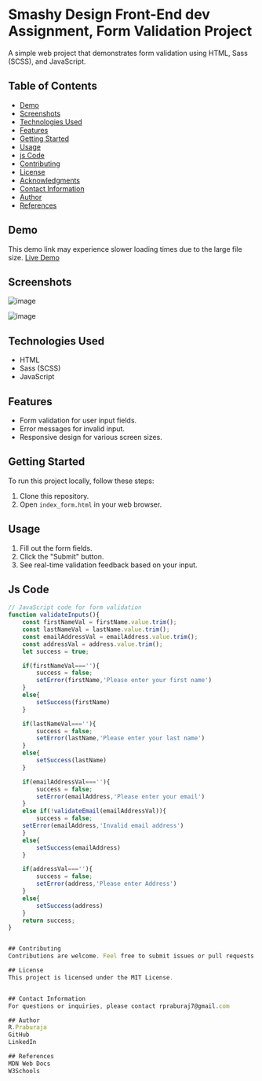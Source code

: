 # Smashy Design Front-End dev Assignment, Form Validation Project

A simple web project that demonstrates form validation using HTML, Sass (SCSS), and JavaScript.

## Table of Contents

- [Demo](#demo)
- [Screenshots](#screenshots)
- [Technologies Used](#technologies-used)
- [Features](#features)
- [Getting Started](#getting-started)
- [Usage](#usage)
- [js Code ](#js-code)
- [Contributing](#contributing)
- [License](#license)
- [Acknowledgments](#acknowledgments)
- [Contact Information](#contact-information)
- [Author](#author)
- [References](#references)

## Demo
This demo link may experience slower loading times due to the large file size.
[Live Demo]([https://your-demo-link-here](https://prabu07.neocities.org/praburaja_7/index_form))

## Screenshots

![image](https://github.com/prabu72890/Smashy-Design-Front-End-dev-Assignment-/assets/58351074/496d1c64-4645-4e63-a4c5-2884711eff2d)

![image](https://github.com/prabu72890/Smashy-Design-Front-End-dev-Assignment-/assets/58351074/7fd9471f-d039-4cb6-afdf-7ac0b2db98f4)


## Technologies Used

- HTML
- Sass (SCSS)
- JavaScript

## Features

- Form validation for user input fields.
- Error messages for invalid input.
- Responsive design for various screen sizes.

## Getting Started

To run this project locally, follow these steps:

1. Clone this repository.
2. Open `index_form.html` in your web browser.

## Usage

1. Fill out the form fields.
2. Click the "Submit" button.
3. See real-time validation feedback based on your input.

## Js Code

```javascript
// JavaScript code for form validation
function validateInputs(){
    const firstNameVal = firstName.value.trim();
    const lastNameVal = lastName.value.trim();
    const emailAddressVal = emailAddress.value.trim();
    const addressVal = address.value.trim();
    let success = true;

    if(firstNameVal===''){
        success = false;
        setError(firstName,'Please enter your first name')
    }
    else{
        setSuccess(firstName)
    }

    if(lastNameVal===''){
        success = false;
        setError(lastName,'Please enter your last name')
    }
    else{
        setSuccess(lastName)
    }

    if(emailAddressVal===''){
        success = false;
        setError(emailAddress,'Please enter your email')
    }
    else if(!validateEmail(emailAddressVal)){
        success = false;
    setError(emailAddress,'Invalid email address')
    }
    else{
        setSuccess(emailAddress)
    }

    if(addressVal===''){
        success = false;
        setError(address,'Please enter Address')
    }
    else{
        setSuccess(address)
    }
    return success;
}


## Contributing
Contributions are welcome. Feel free to submit issues or pull requests.

## License
This project is licensed under the MIT License.


## Contact Information
For questions or inquiries, please contact rpraburaj7@gmail.com

## Author
R.Praburaja
GitHub
LinkedIn

## References
MDN Web Docs
W3Schools
